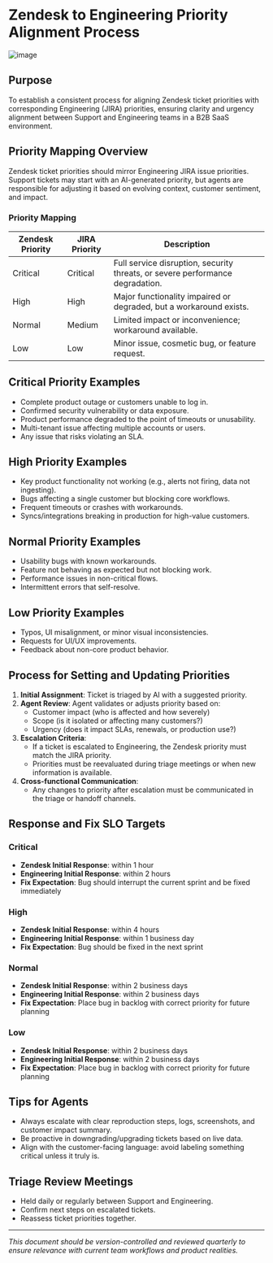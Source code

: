 # Zendesk to Engineering Priority Alignment Process

![image](https://github.com/user-attachments/assets/b23987ca-a75b-44e1-b229-483991aa2d9b)


## Purpose

To establish a consistent process for aligning Zendesk ticket priorities with corresponding Engineering (JIRA) priorities, ensuring clarity and urgency alignment between Support and Engineering teams in a B2B SaaS environment.

## Priority Mapping Overview

Zendesk ticket priorities should mirror Engineering JIRA issue priorities. Support tickets may start with an AI-generated priority, but agents are responsible for adjusting it based on evolving context, customer sentiment, and impact.

### Priority Mapping

| Zendesk Priority | JIRA Priority | Description                                                                 |
|------------------|---------------|-----------------------------------------------------------------------------|
| Critical         | Critical      | Full service disruption, security threats, or severe performance degradation. |
| High             | High          | Major functionality impaired or degraded, but a workaround exists.         |
| Normal           | Medium        | Limited impact or inconvenience; workaround available.                     |
| Low              | Low           | Minor issue, cosmetic bug, or feature request.                             |

## Critical Priority Examples

- Complete product outage or customers unable to log in.
- Confirmed security vulnerability or data exposure.
- Product performance degraded to the point of timeouts or unusability.
- Multi-tenant issue affecting multiple accounts or users.
- Any issue that risks violating an SLA.

## High Priority Examples

- Key product functionality not working (e.g., alerts not firing, data not ingesting).
- Bugs affecting a single customer but blocking core workflows.
- Frequent timeouts or crashes with workarounds.
- Syncs/integrations breaking in production for high-value customers.

## Normal Priority Examples

- Usability bugs with known workarounds.
- Feature not behaving as expected but not blocking work.
- Performance issues in non-critical flows.
- Intermittent errors that self-resolve.

## Low Priority Examples

- Typos, UI misalignment, or minor visual inconsistencies.
- Requests for UI/UX improvements.
- Feedback about non-core product behavior.

## Process for Setting and Updating Priorities

1. **Initial Assignment**: Ticket is triaged by AI with a suggested priority.
2. **Agent Review**: Agent validates or adjusts priority based on:
   - Customer impact (who is affected and how severely)
   - Scope (is it isolated or affecting many customers?)
   - Urgency (does it impact SLAs, renewals, or production use?)
3. **Escalation Criteria**:
   - If a ticket is escalated to Engineering, the Zendesk priority must match the JIRA priority.
   - Priorities must be reevaluated during triage meetings or when new information is available.
4. **Cross-functional Communication**:
   - Any changes to priority after escalation must be communicated in the triage or handoff channels.

## Response and Fix SLO Targets

### Critical
- **Zendesk Initial Response**: within 1 hour  
- **Engineering Initial Response**: within 2 hours  
- **Fix Expectation**: Bug should interrupt the current sprint and be fixed immediately

### High
- **Zendesk Initial Response**: within 4 hours  
- **Engineering Initial Response**: within 1 business day  
- **Fix Expectation**: Bug should be fixed in the next sprint

### Normal
- **Zendesk Initial Response**: within 2 business days  
- **Engineering Initial Response**: within 2 business days  
- **Fix Expectation**: Place bug in backlog with correct priority for future planning

### Low
- **Zendesk Initial Response**: within 2 business days  
- **Engineering Initial Response**: within 2 business days  
- **Fix Expectation**: Place bug in backlog with correct priority for future planning

## Tips for Agents

- Always escalate with clear reproduction steps, logs, screenshots, and customer impact summary.
- Be proactive in downgrading/upgrading tickets based on live data.
- Align with the customer-facing language: avoid labeling something critical unless it truly is.

## Triage Review Meetings

- Held daily or regularly between Support and Engineering.
- Confirm next steps on escalated tickets.
- Reassess ticket priorities together.

---

_This document should be version-controlled and reviewed quarterly to ensure relevance with current team workflows and product realities._
